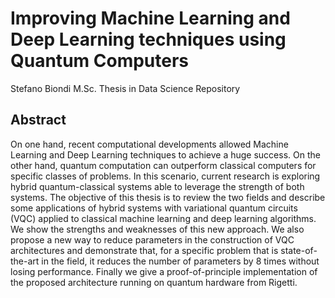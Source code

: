 # Improving Machine Learning and Deep Learning techniques using Quantum Computers
Stefano Biondi M.Sc. Thesis in Data Science Repository

## Abstract
On one hand, recent computational developments allowed Machine Learning and Deep Learning techniques to achieve a huge success. On the other hand, quantum computation can outperform classical computers for specific classes of problems. In this scenario, current research is exploring hybrid quantum-classical systems able to leverage the strength of both systems. The objective of this thesis is to review the two fields and describe some applications of hybrid systems with variational quantum circuits (VQC) applied to classical machine learning and deep learning algorithms. We show the strengths and weaknesses of this new approach. We also propose a new way to reduce parameters in the construction of VQC architectures and demonstrate that, for a specific problem that is state-of-the-art in the field, it reduces the number of parameters by 8 times without losing performance. Finally we give a proof-of-principle implementation of the proposed architecture running on quantum hardware from Rigetti.
